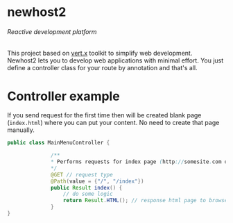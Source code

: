 # newhost2
###### Reactive development platform
This project based on <a href="http://vertx.io" target="_black">vert.x</a> toolkit to simplify web development.
<br/>
Newhost2 lets you to develop web applications with minimal effort. You just define a controller class for your route by annotation and that's all. 

# Controller example

If you send request for the first time then will be created blank page (<code>index.html</code>) where you can put your content. 
No need to create that page manually.

```java
public class MainMenuController {

              /**
              * Performs requests for index page (http://somesite.com or http://somesite.com/index)
              */
              @GET // request type
              @Path(value = {"/", "/index"})
              public Result index() {
                  // do some logic
                  return Result.HTML(); // response html page to browser
              }
}
```


